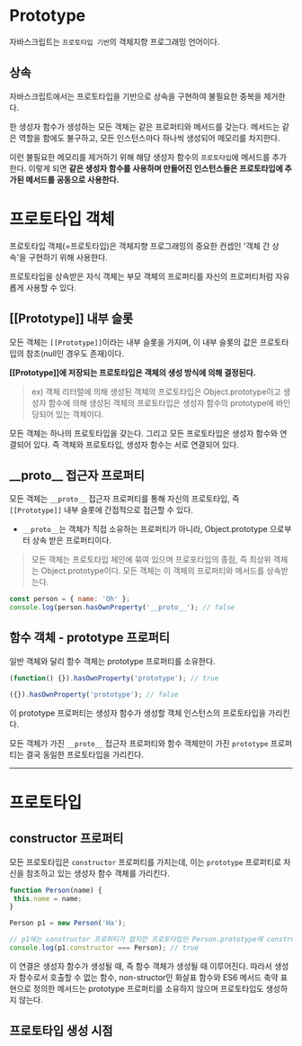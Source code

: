 # Prototype

자바스크립트는 `프로토타입 기반`의 객체지향 프로그래밍 언어이다.

## 상속
자바스크립트에서는 프로토타입을 기반으로 상속을 구현하여 불필요한 중복을 제거한다.

한 생성자 함수가 생성하는 모든 객체는 같은 프로퍼티와 메서드를 갖는다.
메서드는 같은 역할을 함에도 불구하고, 모든 인스턴스마다 하나씩 생성되어 메모리를 차지한다.

이런 불필요한 메모리를 제거하기 위해 해당 생성자 함수의 `프로토타입`에 메서드를 추가한다.
이렇게 되면 **같은 생성자 함수를 사용하며 만들어진 인스턴스들은 프로토타입에 추가된 메서드를 공동으로 사용한다.**

# 프로토타입 객체 
프로토타입 객체(=프로토타입)은 객체지향 프로그래밍의 중요한 컨셉인 '객체 간 상속'을 구현하기 위해 사용한다.

프로토타입을 상속받은 자식 객체는 부모 객체의 프로퍼티를 자신의 프로퍼티처럼 자유롭게 사용할 수 있다.

## [[Prototype]] 내부 슬롯
모든 객체는 `[[Prototype]]`이라는 내부 슬롯을 가지며, 이 내부 슬롯의 값은 프로토타입의 참조(null인 경우도 존재)이다.

**[[Prototype]]에 저장되는 프로토타입은 객체의 생성 방식에 의해 결정된다.**
> ex) 객체 리터럴에 의해 생성된 객체의 프로토타입은 Object.prototype이고 생성자 함수에 의해 생성된 객체의 프로토타입은 생성자 함수의 prototype에 바인딩되어 있는 객체이다.

모든 객체는 하나의 프로토타입을 갖는다. 그리고 모든 프로토타입은 생성자 함수와 연결되어 있다.
즉 객체와 프로토타입, 생성자 함수는 서로 연결되어 있다.

 
## \_\_proto\_\_ 접근자 프로퍼티
모든 객체는 `__proto__` 접근자 프로퍼티를 통해 자신의 프로토타입, 즉 `[[Prototype]]` 내부 슬롯에 간접적으로 접근할 수 있다.

- `__proto__`는 객체가 직접 소유하는 프로퍼티가 아니라, Object.prototype 으로부터 상속 받은 프로퍼티이다.
> 모든 객체는 프로토타입 체인에 묶여 있으며 프로포타입의 종점, 즉 최상위 객체는 Object.prototype이다.
> 모든 객체는 이 객체의 프로퍼티와 메서드를 상속받는다.
```js
const person = { name: 'Oh' };
console.log(person.hasOwnProperty('__proto__'); // false
```

## 함수 객체 - prototype 프로퍼티
일반 객체와 달리 함수 객체는 prototype 프로퍼티를 소유한다.
```js
(function() {}).hasOwnProperty('prototype'); // true

({}).hasOwnProperty('prototype'); // false
```
이 prototype 프로퍼티는 생성자 함수가 생성할 객체 인스턴스의 프로토타입을 가리킨다.

모든 객체가 가진 `__proto__` 접근자 프로퍼티와 함수 객체만이 가진 `prototype` 프로퍼티는 결국 동일한 프로토타입을 가리킨다.

---

# 프로토타입
## constructor 프로퍼티
모든 프로토타입은 `constructor` 프로퍼티를 가지는데, 이는 `prototype` 프로퍼티로 자신을 참조하고 있는 생성자 함수 객체를 가리킨다.

```js
function Person(name) {
 this.name = name;
}

Person p1 = new Person('Ha');

// p1에는 constructor 프로퍼티가 없지만 프로토타입인 Person.prototype에 constructor 프로퍼티가 있다.
console.log(p1.constructor === Person); // true
```

이 연결은 생성자 함수가 생성될 때, 즉 함수 객체가 생성될 때 이루어진다.
따라서 생성자 함수로서 호출할 수 없는 함수, non-structor인 화살표 함수와 ES6 메서드 축약 표현으로 정의한 메서드는
prototype 프로퍼티를 소유하지 않으며 프로토타입도 생성하지 않는다.

## 프로토타입 생성 시점
